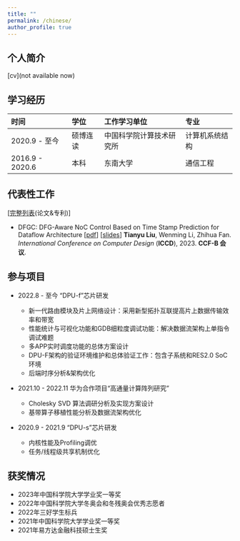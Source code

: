 ```yaml
---
title: ""
permalink: /chinese/
author_profile: true
---
```

## 个人简介
[cv](not available now)



## 学习经历

| 时间                | 学位                            | 工作学习单位           | 专业                        |
|:------------------- | :----------------------------- |:---------------------- |:-------------------------- |
| 2020.9 - 至今      | 硕博连读            | 中国科学院计算技术研究所 | 计算机系统结构|
| 2016.9 - 2020.6    | 本科                | 东南大学 | 通信工程|


## 代表性工作

[[完整列表](https://akaliu.github.io/academic-cv//publications/)(论文&专利)]

* DFGC: DFG-Aware NoC Control Based on Time Stamp Prediction for Dataflow Architecture
[[pdf](https://akaliu.github.io/academic-cv//files/iccd-paper.pdf)]
[[slides](https://akaliu.github.io/academic-cv//files/iccd-presentation.pdf)]
<b>Tianyu Liu</b>, Wenming Li, Zhihua Fan. <br>
<i>International Conference on Computer Design</i> (**ICCD**), 2023. <b>CCF-B 会议</b>.

## 参与项目
* 2022.8 - 至今 “DPU-f”芯片研发
  * 新一代路由模块及片上网络设计：采用新型拓扑互联提高片上数据传输效率和带宽
  * 性能统计与可视化功能和GDB细粒度调试功能：解决数据流架构上单指令调试难题
  * 多APP实时调度功能的总体方案设计
  * DPU-F架构的验证环境维护和总体验证工作：包含子系统和RES2.0 SoC环境
  * 后端时序分析&架构优化


* 2021.10 - 2022.11 华为合作项目“高通量计算阵列研究”
  *  Cholesky SVD 算法调研分析及实现方案设计
  *  基带算子移植性能分析及数据流架构优化

* 2020.9 - 2021.9 “DPU-s”芯片研发
  * 内核性能及Profiling调优
  * 任务/线程级共享机制优化


## 获奖情况

* 2023年中国科学院大学学业奖一等奖 
* 2022年中国科学院大学冬奥会和冬残奥会优秀志愿者
* 2022年三好学生标兵
* 2021年中国科学院大学学业奖一等奖 
* 2021年易方达金融科技硕士生奖 

